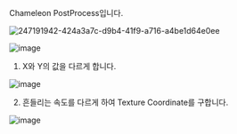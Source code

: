 Chameleon PostProcess입니다.

![247191942-424a3a7c-d9b4-41f9-a716-a4be1d64e0ee](https://github.com/kbmhansungb/kbmhansungb.github.io/assets/56149613/d68393f1-9de3-469d-b52e-bfef4f6bd6b0)

![image](https://github.com/kbmhansungb/kbmhansungb.github.io/assets/56149613/2fff2bd1-8ce3-4af9-b49b-89198eaa81f2)

1. X와 Y의 값을 다르게 합니다.

![image](https://github.com/kbmhansungb/kbmhansungb.github.io/assets/56149613/d56e3289-8fb0-4f83-9537-18760e840048)

2. 흔들리는 속도를 다르게 하여 Texture Coordinate를 구합니다.

![image](https://github.com/kbmhansungb/kbmhansungb.github.io/assets/56149613/14bcdd5a-ba19-466a-b4ce-efb71f99faac)
